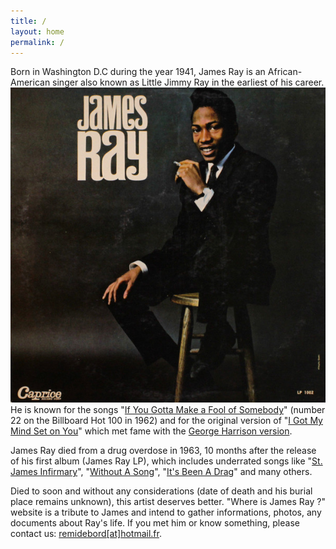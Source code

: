 ```yaml
---
title: /
layout: home
permalink: /
---
```


Born in Washington D.C during the year 1941, James Ray is an African-American singer also known as Little Jimmy Ray in the earliest of his career.
<a href="./uploads/james-ray-lp.jpg"><img src="./uploads/james-ray-lp.jpg" class="img-home"/></a>
He is known for the songs "[If You Gotta Make a Fool of Somebody](https://www.youtube.com/watch?v=sperNZW6A8k)" (number 22 on the Billboard Hot 100 in 1962) and for the original version of "[I Got My Mind Set on You](https://www.youtube.com/watch?v=qSCEie9KqvQ)" which met fame with the [George Harrison version](https://www.youtube.com/watch?v=6ZwjdGSqO0k).

James Ray died from a drug overdose in 1963, 10 months after the release of his first album (James Ray LP), which includes underrated songs like "[St. James Infirmary](https://www.youtube.com/watch?v=lAP2bfSE_2s)", "[Without A Song](https://www.youtube.com/watch?v=vVQ447pzuzU)", "[It's Been A Drag](https://www.youtube.com/watch?v=Z8zyY8Q37fk)" and many others.

Died to soon and without any considerations (date of death and his burial place remains unknown), this artist deserves better. "Where is James Ray ?" website is a tribute to James and intend to gather informations, photos, any documents about Ray's life. If you met him or know something, please contact us: [remidebord[at]hotmail.fr](mailto:remidebord@hotmail.fr).
